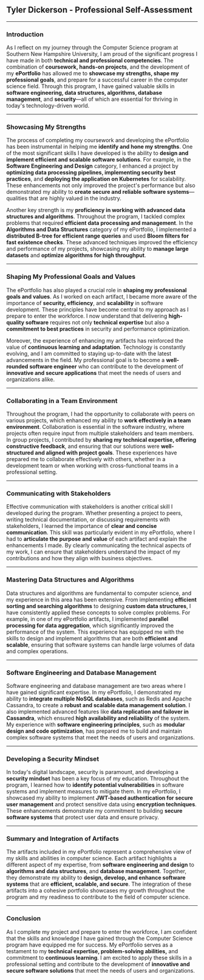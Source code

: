 ## Tyler Dickerson - Professional Self-Assessment

---

### **Introduction**

As I reflect on my journey through the Computer Science program at Southern New Hampshire University, I am proud of the significant progress I have made in both **technical and professional competencies**. The combination of **coursework, hands-on projects**, and the development of my **ePortfolio** has allowed me to **showcase my strengths, shape my professional goals**, and prepare for a successful career in the computer science field. Through this program, I have gained valuable skills in **software engineering, data structures, algorithms, database management**, and **security**—all of which are essential for thriving in today's technology-driven world.

---

### **Showcasing My Strengths**

The process of completing my coursework and developing the ePortfolio has been instrumental in helping me **identify and hone my strengths**. One of the most significant skills I have developed is the ability to **design and implement efficient and scalable software solutions**. For example, in the **Software Engineering and Design** category, I enhanced a project by **optimizing data processing pipelines, implementing security best practices**, and **deploying the application on Kubernetes** for scalability. These enhancements not only improved the project's performance but also demonstrated my ability to **create secure and reliable software systems**—qualities that are highly valued in the industry.

Another key strength is my **proficiency in working with advanced data structures and algorithms**. Throughout the program, I tackled complex problems that required **efficient data processing and management**. In the **Algorithms and Data Structures** category of my ePortfolio, I implemented a **distributed B-tree for efficient range queries** and used **Bloom filters for fast existence checks**. These advanced techniques improved the efficiency and performance of my projects, showcasing my ability to **manage large datasets** and **optimize algorithms for high throughput**.

---

### **Shaping My Professional Goals and Values**

The ePortfolio has also played a crucial role in **shaping my professional goals and values**. As I worked on each artifact, I became more aware of the importance of **security, efficiency**, and **scalability** in software development. These principles have become central to my approach as I prepare to enter the workforce. I now understand that delivering **high-quality software** requires not only **technical expertise** but also a **commitment to best practices** in security and performance optimization.

Moreover, the experience of enhancing my artifacts has reinforced the value of **continuous learning and adaptation**. Technology is constantly evolving, and I am committed to staying up-to-date with the latest advancements in the field. My professional goal is to become a **well-rounded software engineer** who can contribute to the development of **innovative and secure applications** that meet the needs of users and organizations alike.

---

### **Collaborating in a Team Environment**

Throughout the program, I had the opportunity to collaborate with peers on various projects, which enhanced my ability to **work effectively in a team environment**. Collaboration is essential in the software industry, where projects often require input from multiple stakeholders and team members. In group projects, I contributed by **sharing my technical expertise, offering constructive feedback**, and ensuring that our solutions were **well-structured and aligned with project goals**. These experiences have prepared me to collaborate effectively with others, whether in a development team or when working with cross-functional teams in a professional setting.

---

### **Communicating with Stakeholders**

Effective communication with stakeholders is another critical skill I developed during the program. Whether presenting a project to peers, writing technical documentation, or discussing requirements with stakeholders, I learned the importance of **clear and concise communication**. This skill was particularly evident in my ePortfolio, where I had to **articulate the purpose and value** of each artifact and explain the enhancements I made. By clearly communicating the technical aspects of my work, I can ensure that stakeholders understand the impact of my contributions and how they align with business objectives.

---

### **Mastering Data Structures and Algorithms**

Data structures and algorithms are fundamental to computer science, and my experience in this area has been extensive. From implementing **efficient sorting and searching algorithms** to designing **custom data structures**, I have consistently applied these concepts to solve complex problems. For example, in one of my ePortfolio artifacts, I implemented **parallel processing for data aggregation**, which significantly improved the performance of the system. This experience has equipped me with the skills to design and implement algorithms that are both **efficient and scalable**, ensuring that software systems can handle large volumes of data and complex operations.

---

### **Software Engineering and Database Management**

Software engineering and database management are two areas where I have gained significant expertise. In my ePortfolio, I demonstrated my ability to **integrate multiple NoSQL databases**, such as Redis and Apache Cassandra, to create a **robust and scalable data management solution**. I also implemented advanced features like **data replication and failover in Cassandra**, which ensured **high availability and reliability** of the system. My experience with **software engineering principles**, such as **modular design and code optimization**, has prepared me to build and maintain complex software systems that meet the needs of users and organizations.

---

### **Developing a Security Mindset**

In today's digital landscape, security is paramount, and developing a **security mindset** has been a key focus of my education. Throughout the program, I learned how to **identify potential vulnerabilities** in software systems and implement measures to mitigate them. In my ePortfolio, I showcased my ability to implement **JWT-based authentication for secure user management** and protect sensitive data using **encryption techniques**. These enhancements demonstrate my commitment to building **secure software systems** that protect user data and ensure privacy.

---

### **Summary and Integration of Artifacts**

The artifacts included in my ePortfolio represent a comprehensive view of my skills and abilities in computer science. Each artifact highlights a different aspect of my expertise, from **software engineering and design** to **algorithms and data structures**, and **database management**. Together, they demonstrate my ability to **design, develop, and enhance software systems** that are **efficient, scalable, and secure**. The integration of these artifacts into a cohesive portfolio showcases my growth throughout the program and my readiness to contribute to the field of computer science.

---

### **Conclusion**

As I complete my project and prepare to enter the workforce, I am confident that the skills and knowledge I have gained through the Computer Science program have equipped me for success. My ePortfolio serves as a testament to my **technical expertise, problem-solving abilities,** and commitment to **continuous learning**. I am excited to apply these skills in a professional setting and contribute to the development of **innovative and secure software solutions** that meet the needs of users and organizations.
